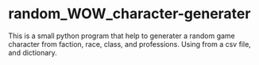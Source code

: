 # random_WOW_character-generater

This is a small python program that help to generater a random game character from faction, race, class, and professions. Using from a csv file, and dictionary. 
